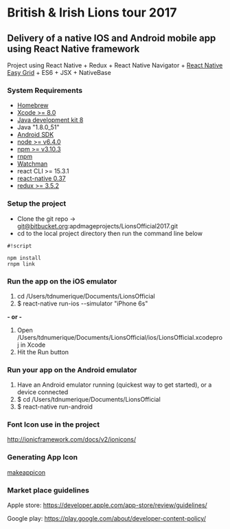 # British & Irish Lions tour 2017 #
## Delivery of a native IOS and Android mobile app using React Native framework ##

Project using React Native + Redux + React Native Navigator + [React Native Easy Grid](https://github.com/GeekyAnts/react-native-easy-grid) + ES6 + JSX + NativeBase

### System Requirements ###

* [Homebrew](http://brew.sh/)
* [Xcode >= 8.0](https://developer.apple.com/xcode/)
* [Java development kit 8](http://www.oracle.com/technetwork/java/javase/downloads/jdk8-downloads-2133151.html)
* Java "1.8.0_51"
* [Android SDK](https://developer.android.com/studio/index.html)
* [node >= v6.4.0](https://nodejs.org/en/)
* [npm >= v3.10.3](https://www.npmjs.com/)
* [rnpm](https://github.com/rnpm/rnpm)
* [Watchman](https://www.npmjs.com/package/watchman)
* react CLI >= 15.3.1
* [react-native 0.37](https://facebook.github.io/react-native/docs/getting-started.html)
* [redux >= 3.5.2](http://redux.js.org)

### Setup the project ###

* Clone the git repo -> git@bitbucket.org:apdmageprojects/LionsOfficial2017.git
* cd to the local project directory then run the command line below

```
#!script

npm install
rnpm link
```



### Run the app on the iOS emulator ###

1.   cd /Users/tdnumerique/Documents/LionsOfficial
2.   $ react-native run-ios --simulator "iPhone 6s"

**- or -**

1. Open /Users/tdnumerique/Documents/LionsOfficial/ios/LionsOfficial.xcodeproj in Xcode
2.    Hit the Run button

### Run your app on the Android emulator ###

1.    Have an Android emulator running (quickest way to get started), or a device connected
2.    $ cd /Users/tdnumerique/Documents/LionsOfficial
3.    $ react-native run-android


### Font Icon use in the project ###
http://ionicframework.com/docs/v2/ionicons/

### Generating App Icon ###
[makeappicon](http://makeappicon.com/)

### Market place guidelines ###
Apple store: https://developer.apple.com/app-store/review/guidelines/

Google play: https://play.google.com/about/developer-content-policy/